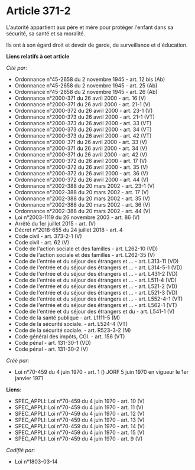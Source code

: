 # Article 371-2

L'autorité appartient aux père et mère pour protéger l'enfant dans sa sécurité, sa santé et sa moralité.

Ils ont à son égard droit et devoir de garde, de surveillance et d'éducation.

**Liens relatifs à cet article**

_Cité par_:

  - Ordonnance n°45-2658 du 2 novembre 1945 - art. 12 bis (Ab)
  - Ordonnance n°45-2658 du 2 novembre 1945 - art. 25 (Ab)
  - Ordonnance n°45-2658 du 2 novembre 1945 - art. 26 (Ab)
  - Ordonnance n°2000-371 du 26 avril 2000 - art. 16 (V)
  - Ordonnance n°2000-371 du 26 avril 2000 - art. 21-1 (V)
  - Ordonnance n°2000-372 du 26 avril 2000 - art. 23-1 (V)
  - Ordonnance n°2000-373 du 26 avril 2000 - art. 21-1 (VT)
  - Ordonnance n°2000-373 du 26 avril 2000 - art. 33 (VT)
  - Ordonnance n°2000-373 du 26 avril 2000 - art. 34 (VT)
  - Ordonnance n°2000-373 du 26 avril 2000 - art. 42 (VT)
  - Ordonnance n°2000-371 du 26 avril 2000 - art. 33 (V)
  - Ordonnance n°2000-371 du 26 avril 2000 - art. 34 (V)
  - Ordonnance n°2000-371 du 26 avril 2000 - art. 42 (V)
  - Ordonnance n°2000-372 du 26 avril 2000 - art. 17 (V)
  - Ordonnance n°2000-372 du 26 avril 2000 - art. 35 (V)
  - Ordonnance n°2000-372 du 26 avril 2000 - art. 36 (V)
  - Ordonnance n°2000-372 du 26 avril 2000 - art. 44 (V)
  - Ordonnance n°2002-388 du 20 mars 2002 - art. 23-1 (V)
  - Ordonnance n°2002-388 du 20 mars 2002 - art. 17 (V)
  - Ordonnance n°2002-388 du 20 mars 2002 - art. 35 (V)
  - Ordonnance n°2002-388 du 20 mars 2002 - art. 36 (V)
  - Ordonnance n°2002-388 du 20 mars 2002 - art. 44 (V)
  - Loi n°2003-1119 du 26 novembre 2003 - art. 86 (V)
  - Arrêté du 1er juillet 2015 - art. (V)
  - Décret n°2018-655 du 24 juillet 2018 - art. 4
  - Code civil - art. 373-2-1 (V)
  - Code civil - art. 62 (V)
  - Code de l'action sociale et des familles - art. L262-10 (VD)
  - Code de l'action sociale et des familles - art. L262-35 (V)
  - Code de l'entrée et du séjour des étrangers et ... - art. L313-11 (VD)
  - Code de l'entrée et du séjour des étrangers et ... - art. L314-5-1 (VD)
  - Code de l'entrée et du séjour des étrangers et ... - art. L431-2 (VD)
  - Code de l'entrée et du séjour des étrangers et ... - art. L511-4 (VD)
  - Code de l'entrée et du séjour des étrangers et ... - art. L521-2 (VD)
  - Code de l'entrée et du séjour des étrangers et ... - art. L521-3 (VD)
  - Code de l'entrée et du séjour des étrangers et ... - art. L552-4-1 (VT)
  - Code de l'entrée et du séjour des étrangers et ... - art. L562-1 (VT)
  - Code de l'entrée et du séjour des étrangers et du  - art. L541-1 (V)
  - Code de la santé publique - art. L1111-5 (M)
  - Code de la sécurité sociale. - art. L524-4 (VT)
  - Code de la sécurité sociale. - art. R523-3-2 (M)
  - Code général des impôts, CGI. - art. 156 (VT)
  - Code pénal - art. 131-30-1 (VD)
  - Code pénal - art. 131-30-2 (V)

_Créé par_:

  - Loi n°70-459 du 4 juin 1970 - art. 1 () JORF 5 juin 1970 en vigueur le 1er janvier 1971

**Liens**:

  - SPEC_APPLI: Loi n°70-459 du 4 juin 1970 - art. 10 (V)
  - SPEC_APPLI: Loi n°70-459 du 4 juin 1970 - art. 11 (V)
  - SPEC_APPLI: Loi n°70-459 du 4 juin 1970 - art. 12 (V)
  - SPEC_APPLI: Loi n°70-459 du 4 juin 1970 - art. 13 (V)
  - SPEC_APPLI: Loi n°70-459 du 4 juin 1970 - art. 14 (V)
  - SPEC_APPLI: Loi n°70-459 du 4 juin 1970 - art. 15 (V)
  - SPEC_APPLI: Loi n°70-459 du 4 juin 1970 - art. 9 (V)

_Codifié par_:

  - Loi n°1803-03-14
